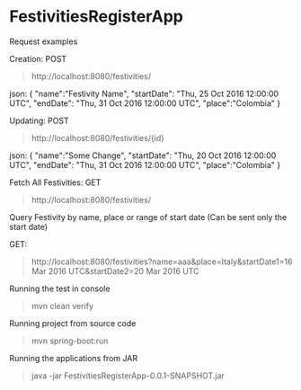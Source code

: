 # FestivitiesRegisterApp

Request examples

Creation:
POST 
> http://localhost:8080/festivities/


json:
{
    "name":"Festivity Name",
    "startDate": "Thu, 25 Oct 2016 12:00:00 UTC",
    "endDate": "Thu, 31 Oct 2016 12:00:00 UTC",
    "place":"Colombia"
}

Updating:
POST 
> http://localhost:8080/festivities/{id}

json:
{
    "name":"Some Change",
    "startDate": "Thu, 20 Oct 2016 12:00:00 UTC",
    "endDate": "Thu, 31 Oct 2016 12:00:00 UTC",
    "place":"Colombia"
}

Fetch All Festivities:
GET 
> http://localhost:8080/festivities/

Query Festivity by name, place or range of start date (Can be sent only the start date)

GET:
> http://localhost:8080/festivities?name=aaa&place=Italy&startDate1=16 Mar 2016 UTC&startDate2=20 Mar 2016 UTC

Running the test in console
> mvn clean verify

Running project from source code
> mvn spring-boot:run

Running the applications from JAR
> java -jar FestivitiesRegisterApp-0.0.1-SNAPSHOT.jar 
 
